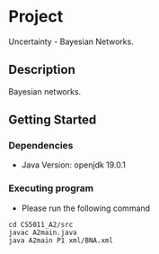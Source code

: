 # Project

Uncertainty - Bayesian Networks.

## Description

Bayesian networks.

## Getting Started

### Dependencies

* Java Version: openjdk 19.0.1

### Executing program

* Please run the following command
```
cd CS5011_A2/src
javac A2main.java
java A2main P1 xml/BNA.xml
```

